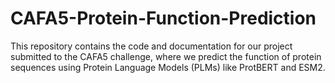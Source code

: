 # CAFA5-Protein-Function-Prediction
This repository contains the code and documentation for our project submitted to the CAFA5 challenge, where we predict the function of protein sequences using Protein Language Models (PLMs) like ProtBERT and ESM2.
